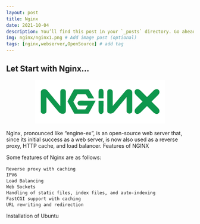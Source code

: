 ```yaml
---
layout: post
title: Nginx
date: 2021-10-04
description: You’ll find this post in your `_posts` directory. Go ahead and edit it and re-build the site to see your changes. # Add post description (optional)
img: nginx/nginx1.png # Add image post (optional)
tags: [nginx,webserver,OpenSource] # add tag
---
```


<h2>Let Start with Nginx...</h2> 
<p align="center">
<img src="/assets/img/nginx/nginx.png" width="350"/>
</p>
Nginx, pronounced like “engine-ex”, is an open-source web server that, since its initial success as a web server, is now also used as a reverse proxy, HTTP cache, and load balancer.
Features of NGINX

Some features of Nginx are as follows:

    Reverse proxy with caching
    IPV6
    Load Balancing
    Web Sockets
    Handling of static files, index files, and auto-indexing
    FastCGI support with caching
    URL rewriting and redirection

Installation of Ubuntu 



